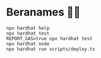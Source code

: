 # Beranames 🐻🪪

```shell
npx hardhat help
npx hardhat test
REPORT_GAS=true npx hardhat test
npx hardhat node
npx hardhat run scripts/deploy.ts
```
